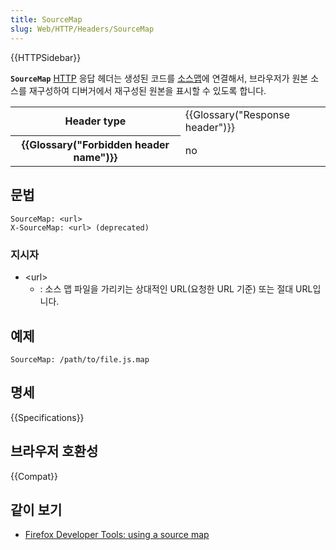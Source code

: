 ```yaml
---
title: SourceMap
slug: Web/HTTP/Headers/SourceMap
---
```


{{HTTPSidebar}}

**`SourceMap`** [HTTP](/ko/docs/Web/HTTP) 응답 헤더는 생성된 코드를 [소스맵](https://firefox-source-docs.mozilla.org/devtools-user/debugger/how_to/use_a_source_map/index.html)에 연결해서, 브라우저가 원본 소스를 재구성하여 디버거에서 재구성된 원본을 표시할 수 있도록 합니다.

<table class="properties">
  <tbody>
    <tr>
      <th scope="row">Header type</th>
      <td>{{Glossary("Response header")}}</td>
    </tr>
    <tr>
      <th scope="row">{{Glossary("Forbidden header name")}}</th>
      <td>no</td>
    </tr>
  </tbody>
</table>

## 문법

```http
SourceMap: <url>
X-SourceMap: <url> (deprecated)
```

### 지시자

- \<url>
  - : 소스 맵 파일을 가리키는 상대적인 URL(요청한 URL 기준) 또는 절대 URL입니다.

## 예제

```http
SourceMap: /path/to/file.js.map
```

## 명세

{{Specifications}}

## 브라우저 호환성

{{Compat}}

## 같이 보기

- [Firefox Developer Tools: using a source map](https://firefox-source-docs.mozilla.org/devtools-user/debugger/how_to/use_a_source_map/index.html)
